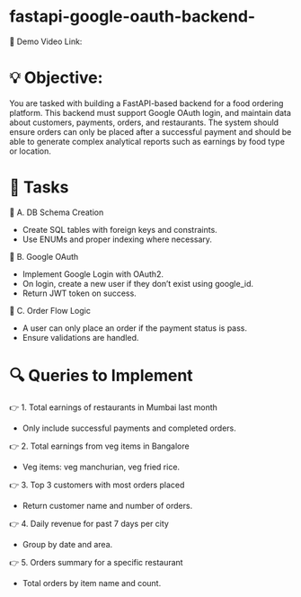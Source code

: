 # fastapi-google-oauth-backend-

📌 Demo Video Link:

# 💡 Objective:
You are tasked with building a FastAPI-based backend for a food ordering platform. This
backend must support Google OAuth login, and maintain data about customers, payments,
orders, and restaurants. The system should ensure orders can only be placed after a
successful payment and should be able to generate complex analytical reports such as
earnings by food type or location.

# 🧪 Tasks
📌 A. DB Schema Creation
- Create SQL tables with foreign keys and constraints.
- Use ENUMs and proper indexing where necessary.

📌 B. Google OAuth
- Implement Google Login with OAuth2.
- On login, create a new user if they don’t exist using google_id.
- Return JWT token on success.

📌 C. Order Flow Logic
- A user can only place an order if the payment status is pass.
- Ensure validations are handled.

# 🔍 Queries to Implement
👉 1. Total earnings of restaurants in Mumbai last month
- Only include successful payments and completed orders.

👉 2. Total earnings from veg items in Bangalore
- Veg items: veg manchurian, veg fried rice.

👉 3. Top 3 customers with most orders placed
- Return customer name and number of orders.

👉 4. Daily revenue for past 7 days per city
- Group by date and area.

👉 5. Orders summary for a specific restaurant
- Total orders by item name and count.
